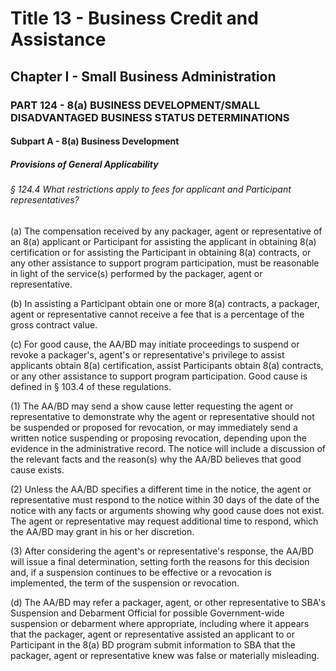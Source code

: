 
# Title 13 - Business Credit and Assistance
## Chapter I - Small Business Administration
### PART 124 - 8(a) BUSINESS DEVELOPMENT/SMALL DISADVANTAGED BUSINESS STATUS DETERMINATIONS
#### Subpart A - 8(a) Business Development
##### Provisions of General Applicability
###### § 124.4 What restrictions apply to fees for applicant and Participant representatives?

(a) The compensation received by any packager, agent or representative of an 8(a) applicant or Participant for assisting the applicant in obtaining 8(a) certification or for assisting the Participant in obtaining 8(a) contracts, or any other assistance to support program participation, must be reasonable in light of the service(s) performed by the packager, agent or representative.

(b) In assisting a Participant obtain one or more 8(a) contracts, a packager, agent or representative cannot receive a fee that is a percentage of the gross contract value.

(c) For good cause, the AA/BD may initiate proceedings to suspend or revoke a packager's, agent's or representative's privilege to assist applicants obtain 8(a) certification, assist Participants obtain 8(a) contracts, or any other assistance to support program participation. Good cause is defined in § 103.4 of these regulations.

(1) The AA/BD may send a show cause letter requesting the agent or representative to demonstrate why the agent or representative should not be suspended or proposed for revocation, or may immediately send a written notice suspending or proposing revocation, depending upon the evidence in the administrative record. The notice will include a discussion of the relevant facts and the reason(s) why the AA/BD believes that good cause exists.

(2) Unless the AA/BD specifies a different time in the notice, the agent or representative must respond to the notice within 30 days of the date of the notice with any facts or arguments showing why good cause does not exist. The agent or representative may request additional time to respond, which the AA/BD may grant in his or her discretion.

(3) After considering the agent's or representative's response, the AA/BD will issue a final determination, setting forth the reasons for this decision and, if a suspension continues to be effective or a revocation is implemented, the term of the suspension or revocation.

(d) The AA/BD may refer a packager, agent, or other representative to SBA's Suspension and Debarment Official for possible Government-wide suspension or debarment where appropriate, including where it appears that the packager, agent or representative assisted an applicant to or Participant in the 8(a) BD program submit information to SBA that the packager, agent or representative knew was false or materially misleading.

